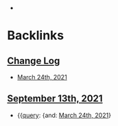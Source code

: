 - 

# Backlinks
## [Change Log](<Change Log.md>)
- [March 24th, 2021](<March 24th, 2021.md>)

## [September 13th, 2021](<September 13th, 2021.md>)
- {{[query](<query.md>): {and: [March 24th, 2021](<March 24th, 2021.md>)}

